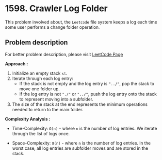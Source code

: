 # 1598. Crawler Log Folder

This problem involved about, the `Leetcode` file system keeps a log each time some user performs a change folder operation.

## Problem description

For better problem description, please visit [LeetCode Page](https://leetcode.com/problems/crawler-log-folder/description)

**Approach :**<br/>

1. Initialize an empty stack `st`.
2. Iterate through each log entry:
    - If the stack is not empty and the log entry is `"../"`, pop the stack to move one folder up.
    - If the log entry is not `"./"` or `"../"`, push the log entry onto the stack to represent moving into a subfolder.
3. The size of the stack at the end represents the minimum operations needed to return to the main folder.

**Complexity Analysis :**<br/>

-   Time-Complexity: `O(n)` - where `n` is the number of log entries. We iterate through the list of logs once.

-   Space-Complexity: `O(n)` - where `n` is the number of log entries. In the worst case, all log entries are subfolder moves and are stored in the stack.